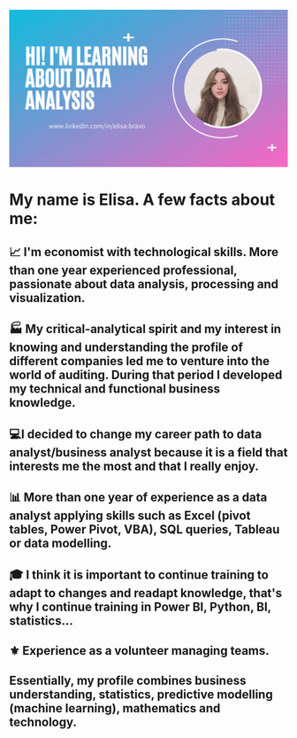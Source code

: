 ![](https://github.com/bravovielisa/bravovielisa/blob/main/Githubelisa.gif)

# My name is Elisa. A few facts about me:  



## 📈 I'm economist with technological skills. More than one year experienced professional, passionate about data analysis, processing and visualization.  
## 🏭 My critical-analytical spirit and my interest in knowing and understanding the profile of different companies led me to venture into the world of auditing. During that period I developed my technical and functional business knowledge.  
## 💻I decided to change my career path to data analyst/business analyst because it is a field that interests me the most and that I really enjoy.  
## 📊 More than one year of experience as a data analyst applying skills such as Excel (pivot tables, Power Pivot, VBA), SQL queries, Tableau or data modelling.  
## 🎓 I think it is important to continue training to adapt to changes and readapt knowledge, that's why I continue training in Power BI, Python, BI, statistics...  
## ⚜️ Experience as a volunteer managing teams.  


## Essentially, my profile combines business understanding, statistics, predictive modelling (machine learning), mathematics and technology.

